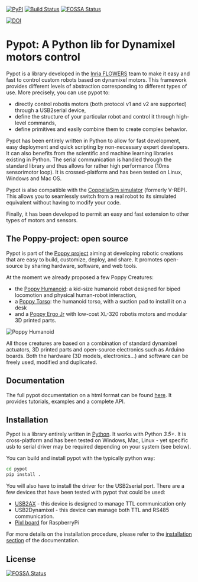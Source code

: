 [![PyPI](https://img.shields.io/pypi/v/pypot.svg)](https://pypi.python.org/pypi/pypot/)
[![Build Status](https://travis-ci.org/poppy-project/pypot.svg?branch=master)](https://travis-ci.org/poppy-project/pypot) [![FOSSA Status](https://app.fossa.com/api/projects/git%2Bgithub.com%2Fdavidjsherman%2Fpypot.svg?type=shield)](https://app.fossa.com/projects/git%2Bgithub.com%2Fdavidjsherman%2Fpypot?ref=badge_shield)

[![DOI](https://zenodo.org/badge/DOI/10.5281/zenodo.591809.svg)](https://doi.org/10.5281/zenodo.591809)



# Pypot: A Python lib for Dynamixel motors control

Pypot is a library developed in the [Inria FLOWERS](https://flowers.inria.fr/) team to make it easy and fast to control custom robots based on dynamixel motors. This framework provides different levels of abstraction corresponding to different types of use. More precisely, you can use pypot to:

* directly control robotis motors (both protocol v1 and v2 are supported) through a USB2serial device,
* define the structure of your particular robot and control it through high-level commands,
* define primitives and easily combine them to create complex behavior.

Pypot has been entirely written in Python to allow for fast development, easy deployment and quick scripting by non-necessary expert developers. It can also benefits from the scientific and machine learning libraries existing in Python. The serial communication is handled through the standard library and thus allows for rather high performance (10ms sensorimotor loop). It is crossed-platform and has been tested on Linux, Windows and Mac OS.

Pypot is also compatible with the [CoppeliaSim simulator](http://www.coppeliarobotics.com) (formerly V-REP). This allows you to seamlessly switch from a real robot to its simulated equivalent without having to modify your code.

Finally, it has been developed to permit an easy and fast extension to other types of motors and sensors.

## The Poppy-project: open source

Pypot is part of the [Poppy project](http://www.poppy-project.org) aiming at developing robotic creations that are easy to build, customize, deploy, and share. It promotes open-source by sharing hardware, software, and web tools.

At the moment we already proposed a few Poppy Creatures:

* the [Poppy Humanoid](https://github.com/poppy-project/poppy-humanoid): a kid-size humanoid robot designed for biped locomotion and physical human-robot interaction,
* a [Poppy Torso](https://github.com/poppy-project/poppy-torso): the humanoid torso, with a suction pad to install it on a desk
* and a [Poppy Ergo Jr](https://github.com/poppy-project/poppy-ergo-jr) with low-cost XL-320 robotis motors and modular 3D printed parts.

![Poppy Humanoid](./doc/poppy-creatures.jpg)

All those creatures are based on a combination of standard dynamixel actuators, 3D printed parts and open-source electronics such as Arduino boards. Both the hardware (3D models, electronics...) and software can be freely used, modified and duplicated.

## Documentation

The full pypot documentation on a html format can be found [here](https://docs.poppy-project.org/en/software-libraries/pypot.html). It provides tutorials, examples and a complete API.

## Installation

Pypot is a library entirely written in [Python](https://www.python.org). It works with Python *3.5+*. It is cross-platform and has been tested on Windows, Mac, Linux - yet specific usb to serial driver may be required depending on your system (see below).

You can build and install pypot with the typically python way:

```bash
cd pypot
pip install .
```

You will also have to install the driver for the USB2serial port. There are a few devices that have been tested with pypot that could be used:

* [USB2AX](http://www.xevelabs.com/doku.php?id=product:usb2ax:quickstart) - this device is designed to manage TTL communication only
* USB2Dynamixel - this device can manage both TTL and RS485 communication.
* [Pixl board](https://github.com/poppy-project/pixl) for RaspberryPi

For more details on the installation procedure, please refer to the [installation section](http://poppy-project.github.io/pypot/intro.html#installation) of the documentation.



## License
[![FOSSA Status](https://app.fossa.com/api/projects/git%2Bgithub.com%2Fdavidjsherman%2Fpypot.svg?type=large)](https://app.fossa.com/projects/git%2Bgithub.com%2Fdavidjsherman%2Fpypot?ref=badge_large)
